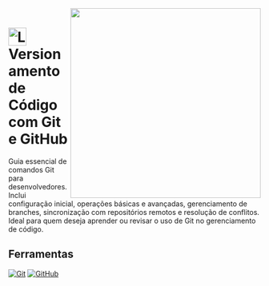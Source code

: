 <img align="right" height="380" src="">
<h1>
    <a href="https://git-scm.com/"><img align="center" alt="Logo git" width="36px" src="https://git-scm.com/images/logos/downloads/Git-Icon-1788C.svg"></a>
    <span> Versionamento de Código com Git e GitHub</span>
</h1>


Guia essencial de comandos Git para desenvolvedores. Inclui configuração inicial, operações básicas e avançadas, gerenciamento de branches, sincronização com repositórios remotos e resolução de conflitos. Ideal para quem deseja aprender ou revisar o uso de Git no gerenciamento de código.

## Ferramentas
[![Git](https://img.shields.io/badge/Git-000?style=for-the-badge&logo=git&logoColor=E94D5F)](https://git-scm.com/doc) 
[![GitHub](https://img.shields.io/badge/GitHub-000?style=for-the-badge&logo=github&logoColor=30A3DC)](https://docs.github.com/)
<br>

